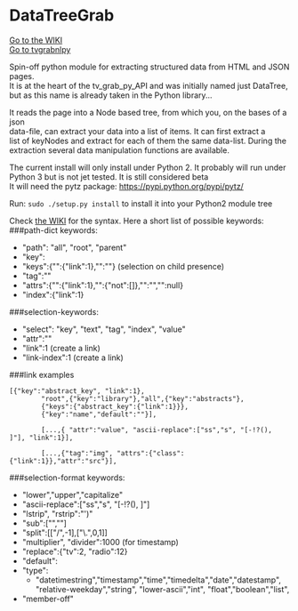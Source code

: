 # DataTreeGrab
[Go to the WIKI](https://github.com/tvgrabbers/DataTree/wiki)  
[Go to tvgrabnlpy](https://github.com/tvgrabbers/tvgrabnlpy)  

Spin-off python module for extracting structured data from HTML and JSON pages.  
It is at the heart of the tv_grab_py_API and was initially named just DataTree,  
but as this name is already taken in the Python library...

It reads the page into a Node based tree, from which you, on the bases of a json  
data-file, can extract your data into a list of items. It can first extract a  
list of keyNodes and extract for each of them the same data-list. During the  
extraction several data manipulation functions are available.  

The current install will only install under Python 2. It probably will run under  
Python 3 but is not jet tested. It is still considered beta  
It will need the pytz package: https://pypi.python.org/pypi/pytz/ 

Run: `sudo ./setup.py install` to install it into your Python2 module tree

Check [the WIKI](https://github.com/tvgrabbers/DataTree/wiki) for the syntax. Here a short list of possible keywords:      
###path-dict keywords:
 * "path": "all", "root", "parent"
 * "key":<name>
 * "keys":{"<name>":{"link":1},"<name>":""} (selection on child presence)
 * "tag":"<name>"
 * "attrs":{"<name>":{"link":1},"<name>":{"not":[]},"<name>":"","<name>":null}
 * "index":{"link":1}

###selection-keywords:
 * "select": "key", "text", "tag", "index", "value"
 * "attr":"<name>"
 * "link":1		(create a link)
 * "link-index":1		(create a link)

###link examples
```
[{"key":"abstract_key", "link":1},
        "root",{"key":"library"},"all",{"key":"abstracts"},
        {"keys":{"abstract_key":{"link":1}}},
        {"key":"name","default":""}],

        [...,{ "attr":"value", "ascii-replace":["ss","s", "[-!?(), ]"], "link":1}],

        [...,{"tag":"img", "attrs":{"class": {"link":1}},"attr":"src"}],
```
###selection-format keywords:
 * "lower","upper","capitalize"
 * "ascii-replace":["ss","s", "[-!?(), ]"]
 * "lstrip", "rstrip":"')"
 * "sub":["",""]
 * "split":[["/",-1],["\\.",0,1]]
 * "multiplier", "divider":1000	(for timestamp)
 * "replace":{"tv":2, "radio":12}
 * "default":
 * "type":
   * "datetimestring","timestamp","time","timedelta","date","datestamp", "relative-weekday","string", "lower-ascii","int", "float","boolean","list",
 * "member-off"

